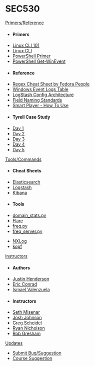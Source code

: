 SEC530
======

[Primers/Reference]()

- #### Primers
-	[Linux CLI 101](/Tools/LinuxCLI101.md)
-	[Linux CLI](/Tools/LinuxCLI.md)
-   [PowerShell Primer](/Tools/PowerShell.md)
-   [PowerShell Get-WinEvent](/Tools/Get-WinEvent.md)
- #### Reference
-	[Regex Cheat Sheet by Fedora People](/Resources/regular-expressions-cheat-sheet-v1.pdf)
-	[Windows Event Logs Table](/Tools/WindowsEventLogsTable.md)
-   [LogStash Config Architecture](/Resources/LogStashConfigArch.md)
-   [Field Naming Standards](/Resources/FieldNameGuidelines.md)
-   [Smart Player - How To Use](/Resources/SmartPlayer.md)
- #### Tyrell Case Study
- [Day 1](/CaseStudy/Day1.md)
- [Day 2](/CaseStudy/Day2.md)
- [Day 3](/CaseStudy/Day3.md)
- [Day 4](/CaseStudy/Day4.md)
- [Day 5](/CaseStudy/Day5.md)


[Tools/Commands]()

- #### Cheat Sheets
-   [Elasticsearch](/Tools/Elasticsearch.md)
-   [Logstash](/Tools/Logstash.md)
-   [Kibana](/Tools/Kibana.md)
- #### Tools
<!-- - [bro](/Tools/bro.md) -->
- [domain_stats.py](/Tools/domain_stats.py.md)
- [Flare](/Tools/Flare.md)
- [freq.py](/Tools/freq.py.md)
- [freq_server.py](/Tools/freq_server.py.md)
<!-- Log Agent - beats -->
- [NXLog](/Tools/NXLog.md)
- [kopf](/Tools/kopf.md)
<!-- Suricata -->

[Instructors]()

-	#### Authors
-	[Justin Henderson](/Instructors/JustinHenderson.md)
-	[Eric Conrad](/Instructors/EricConrad.md)
-	[Ismael Valenzuela](/Instructors/IsmaelValenzuela.md)
-	#### Instructors
-	[Seth Misenar](/Instructors/SethMisenar.md)
-	[Josh Johnson](/Instructors/JoshJohnson.md)
-	[Greg Scheidel](/Instructors/GregScheidel.md)
-	[Ryan Nicholson](/Instructors/RyanNicholson.md)
-	[Rob Gresham](/Instructors/RobGresham.md)

[Updates]()

- [Submit Bug/Suggestion](/Updates/Bugs.md)
- [Course Suggestion](/Updates/Suggest.md)

